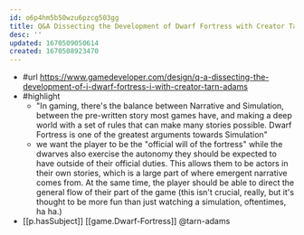 ```yaml
---
id: o6p4hm5b50wzu6pzcg503gg
title: Q&A Dissecting the Development of Dwarf Fortress with Creator Tarn Adams
desc: ''
updated: 1670509050614
created: 1670508923470
---
```


- #url https://www.gamedeveloper.com/design/q-a-dissecting-the-development-of-i-dwarf-fortress-i-with-creator-tarn-adams
- #highlight 
  - "In gaming, there's the balance between Narrative and Simulation, between the pre-written story most games have, and making a deep world with a set of rules that can make many stories possible. Dwarf Fortress is one of the greatest arguments towards Simulation" 
  - we want the player to be the "official will of the fortress" while the dwarves also exercise the autonomy they should be expected to have outside of their official duties.  This allows them to be actors in their own stories, which is a large part of where emergent narrative comes from.  At the same time, the player should be able to direct the general flow of their part of the game (this isn't crucial, really, but it's thought to be more fun than just watching a simulation, oftentimes, ha ha.)
- [[p.hasSubject]] [[game.Dwarf-Fortress]] @tarn-adams
